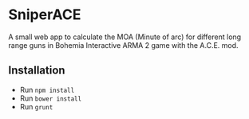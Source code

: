 SniperACE
=========

A small web app to calculate the MOA (Minute of arc) for different long range guns in Bohemia Interactive ARMA 2 game with the A.C.E. mod.


Installation
------------

- Run `npm install`
- Run `bower install`
- Run `grunt`
